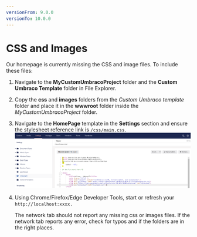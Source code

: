 ```yaml
---
versionFrom: 9.0.0
versionTo: 10.0.0
---
```

# CSS and Images

Our homepage is currently missing the CSS and image files. To include these files:

1. Navigate to the **MyCustomUmbracoProject** folder and the **Custom Umbraco Template** folder in File Explorer.
2. Copy the **css** and **images** folders from the *Custom Umbraco template* folder and place it in the **wwwroot** folder inside the *MyCustomUmbracoProject* folder.
3. Navigate to the **HomePage** template in the **Settings** section and ensure the stylesheet reference link is `/css/main.css`.
    ![Master Template](images/Master-Template.png)
4. Using Chrome/Firefox/Edge Developer Tools, start or refresh your `http://localhost:xxxx.`

    The network tab should not report any missing css or images files. If the network tab reports any error, check for typos and if the folders are in the right places.
